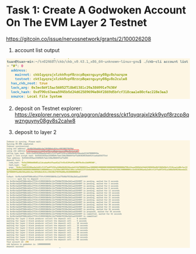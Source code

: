 # Task 1: Create A Godwoken Account On The EVM Layer 2 Testnet 

https://gitcoin.co/issue/nervosnetwork/grants/2/100026208

1. account list output 

![](./account-list.png)

2. deposit on Testnet explorer: https://explorer.nervos.org/aggron/address/ckt1qyqrajxlzkk9vpf8rzcp8qwznguyny08gv8s2calw8

3. deposit to layer 2 

![](./ckb-deposit-layer-2.png)
